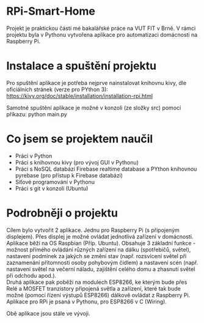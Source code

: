# RPi-Smart-Home
Projekt je praktickou částí mé bakalářské práce na VUT FIT v Brně.
V rámci projektu byla v Pythonu vytvořena aplikace pro automatizaci domácnosti na Raspberry Pi.

# Instalace a spuštění projektu
Pro spuštění aplikace je potřeba nejprve nainstalovat knihovnu kivy, dle oficiálních stránek (verze pro PYthon 3):  
https://kivy.org/doc/stable/installation/installation-rpi.html

Samotné spuštění aplikace je možné v konzoli (ze složky src) pomocí příkazu:
python main.py


# Co jsem se projektem naučil
- Práci v Python
- Práci s knihovnou kivy (pro vývoj GUI v Pythonu)
- Práci s NoSQL databází Firebase realtime database a PYthon knihovnou pyrebase (pro přístup k Firebase databázi)
- Síťové programování v Pythonu
- Práci s git v konzoli (Ubuntu)  

# Podrobněji o projektu
Cílem bylo vytvořit 2 aplikace. Jednu pro Raspberry Pi (s připojeným displejem). Přes displej je možné ovládat jednotlivá zařízení v domácnosti.  
Aplikace běží na OS Raspbian (Příp. Ubuntu). Obsahuje 3 základní funkce - možnost přímého ovládání různých zařízení na dálku (spotřebičů, světel), nastavení podmínek za jakých se změní stav (např. rozsvícení světel při zaznamenání přítomnosti osoby pohybovým čidlem) a nastavení scén (např. nastavení světel na večerní náladu, zajištění celého domu a zhasnutí světel při odchodu apod.).  
Druhá aplikace pak poběží na modulech ESP8266, ke kterým bude přes Relé a MOSFET tranzistory připojená světla a zařízení, které tak bude možné (pomocí řízení výstupů ESP8266) dálkově ovládat z Raspberry Pi.  
Aplikace pro RPi je psaná v Pythonu, pro ESP8266 v C (Wiring).  
  
Obě aplikace jsou stále ve vývoji.  
<!-- # TODO list
- [ ] když rozkliknu světlo, slider při odkliknutí/zvolení musí zmizet!  
- [ ] když je otevřený slider a jdu do jine mistnosti, děla to při návratu krpu (je za obrázkem)  
- [ ] jiná zařízení než světla  
- [ ] Přidat tlačítko "Ukončit aplikaci" do hlavního menu (i přihlašovací stránky) 
- [ ] přidávání módů  
- [ ] přidávání pravidel  
- [ ] přidávání místností  
- [ ] přidávání zařízení  
- [ ] nastavení aplikace (v něm změna domácnosti, odhlášení...)  -->
